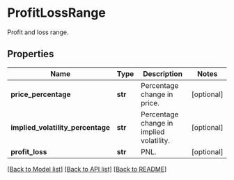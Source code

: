 # ProfitLossRange

Profit and loss range.
## Properties
Name | Type | Description | Notes
------------ | ------------- | ------------- | -------------
**price_percentage** | **str** | Percentage change in price. | [optional] 
**implied_volatility_percentage** | **str** | Percentage change in implied volatility. | [optional] 
**profit_loss** | **str** | PNL. | [optional] 

[[Back to Model list]](../README.md#documentation-for-models) [[Back to API list]](../README.md#documentation-for-api-endpoints) [[Back to README]](../README.md)


